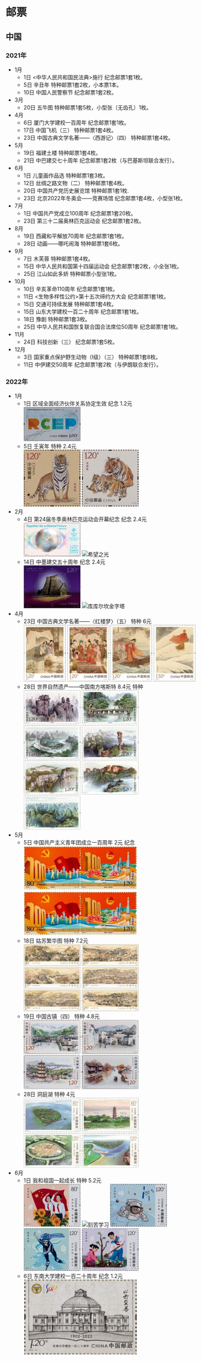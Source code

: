 #  邮票
## 中国
### 2021年
+ 1月
    + 1日 <中华人民共和国民法典>施行 纪念邮票1套1枚。
    + 5日 辛丑年 特种邮票1套2枚，小本票1本。
    + 10日 中国人民警察节 纪念邮票1套2枚。
+ 3月
    + 20日 五牛图 特种邮票1套5枚，小型张（无齿孔）1枚。
+ 4月
    + 6日 厦门大学建校一百周年 纪念邮票1套1枚。
    + 17日 中国飞机（三） 特种邮票1套4枚。
    + 23日 中国古典文学名著——〈西游记〉（四） 特种邮票1套4枚。
+ 5月
    + 19日 福建土楼 特种邮票1套4枚。
    + 21日 中巴建交七十周年 纪念邮票1套2枚（与巴基斯坦联合发行）。
+ 6月
    + 1日 儿童画作品选 特种邮票1套3枚。
    + 12日 丝绸之路文物（二） 特种邮票1套4枚。
    + 20日 中国共产党历史展览馆 特种邮票1套1枚.
    + 23日 北京2022年冬奥会——竞赛场馆 纪念邮票1套4枚，小型张1枚。
+ 7月
    + 1日 中国共产党成立100周年 纪念邮票1套20枚。
    + 23日 第三十二届奥林匹克运动会 纪念邮票1套2枚。
+ 8月
    + 19日 西藏和平解放70周年 纪念邮票1套1枚。
    + 28日 动画——哪吒闹海 特种邮票1套6枚。
+ 9月
    + 7日 木芙蓉 特种邮票1套4枚。
    + 15日 中华人民共和国第十四届运动会 纪念邮票1套2枚，小全张1枚。
    + 25日 江山如此多娇 特种邮票小型张1枚。
+ 10月
    + 10日 辛亥革命110周年 纪念邮票1套1枚。
    + 11日 <生物多样性公约>第十五次缔约方大会 纪念邮票1套1枚。
    + 15日 交通可持续发展 特种邮票1套4枚。
    + 15日 山东大学建校一百二十周年 纪念邮票1套1枚。
    + 18日 豫剧 特种邮票1套3枚。
    + 25日 中华人民共和国恢复联合国合法席位50周年 纪念邮票1套1枚。
+ 11月
    + 24日 科技创新（三） 纪念邮票1套5枚。
+ 12月
    + 3日 国家重点保护野生动物（I级）（三） 特种邮票1套8枚。
    + 11日 中伊建交50周年 纪念邮票1套2枚（与伊朗联合发行）。
### 2022年
+ 1月
    + 1日 区域全面经济伙伴关系协定生效 纪念 1.2元  
    ![](2022-2-150x90.jpg)
    + 5日 壬寅年 特种 2.4元  
    ![国运昌隆](2022-1-1-150x150.jpg)
    ![虎蕴吉祥](2022-1-2-150x150.jpg)
+ 2月
    + 4日 第24届冬季奥林匹克运动会开幕纪念 纪念 2.4元  
    ![共向未来](2022-4-1-150x89.jpg)
    ![希望之光](2022-4-2-150x89.jpg)
    + 14日 中墨建交五十周年 纪念 2.4元  
    ![观星台](2022-5-1-150x113.jpg)
    ![库库尔坎金字塔](2022-5-2-150x113.jpeg)
+ 4月
    + 23日 中国古典文学名著——〈红楼梦〉（五） 特种 6元  
    ![黛玉焚稿](2022-3-1-111x150.jpeg)
    ![金玉联姻](2022-3-2-111x150.jpeg)
    ![探春远嫁](2022-3-3-111x150.jpeg)
    ![宝玉却尘](2022-3-4-111x150.jpeg)
    + 28日 世界自然遗产——中国南方喀斯特 8.4元  特种 
    ![石林喀斯特](2022-6-1-150x90.jpg)
    ![荔波喀斯特](2022-6-2-150x90.jpg)
    ![武隆喀斯特](2022-6-3-150x90.jpg)
    ![桂林喀斯特](2022-6-4-150x90.jpg)
    ![施秉喀斯特](2022-6-5-150x90.jpg)
    ![金佛山喀斯特](2022-6-6-150x90.jpg)
    ![环江喀斯特](2022-6-7-150x90.jpg)
+ 5月
    + 5日 中国共产主义青年团成立一百周年 2元 纪念 
    ![永远跟党走](2022-7-1-300x117.jpg)
    ![请党放心 强国有我](2022-7-2-300x117.jpg)
    + 18日 姑苏繁华图 特种 7.2元  
    ![](2022-8-1-150x57.jpg)
    ![](2022-8-2-150x57.jpg)
    ![](2022-8-3-150x57.jpg)
    ![](2022-8-4-150x57.jpg)
    ![](2022-8-5-150x57.jpg)
    ![](2022-8-6-150x57.jpg)
    + 19日 中国古镇（四） 特种  4.8元  
    ![江西浮梁瑶里镇](2022-9-1-150x90.jpg)
    ![浙江富阳龙门镇](2022-9-2-150x90.jpg)
    ![福建晋江安海镇](2022-9-3-150x90.jpg)
    ![山东微山南阳镇](2022-9-4-150x90.jpg)
    + 28日 洞庭湖 特种 4元  
    ![君山叠翠](2022-10-1-150x91.jpg)
    ![凌云鹤影](2022-10-2-150x91.jpg)
    ![城头稻源](2022-10-3-150x91.jpg)
    ![通江达海](2022-10-4-150x91.jpg)
+ 6月
    + 1日 我和祖国一起成长 特种 5.2元  
    ![热爱祖国](2022-11-1-150x113.jpg)
    ![刻苦学习](2022-11-2-150x113.jpg)
    ![崇尚科学](2022-11-3-150x113.jpg)
    ![强健体魄](2022-11-4-150x113.jpg)
    ![尊重劳动](2022-11-5-150x113.jpg)
    + 6日 东南大学建校一百二十周年 纪念 1.2元  
    ![](2022-12-300x199.jpeg)

